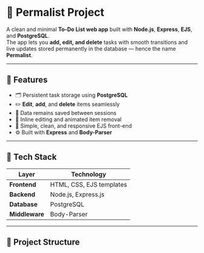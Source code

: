 # 📝 Permalist Project

A clean and minimal **To-Do List web app** built with **Node.js**, **Express**, **EJS**, and **PostgreSQL**.  
The app lets you **add, edit, and delete** tasks with smooth transitions and live updates stored permanently in the database — hence the name **Permalist**.

---

## 🚀 Features

- 🗂️ Persistent task storage using **PostgreSQL**  
- ✏️ **Edit**, **add**, and **delete** items seamlessly  
- 💾 Data remains saved between sessions  
- 💬 Inline editing and animated item removal  
- 🎨 Simple, clean, and responsive EJS front-end  
- ⚙️ Built with **Express** and **Body-Parser**

---

## 🧩 Tech Stack

| Layer | Technology |
|-------|-------------|
| **Frontend** | HTML, CSS, EJS templates |
| **Backend** | Node.js, Express.js |
| **Database** | PostgreSQL |
| **Middleware** | Body-Parser |

---

## 📁 Project Structure


